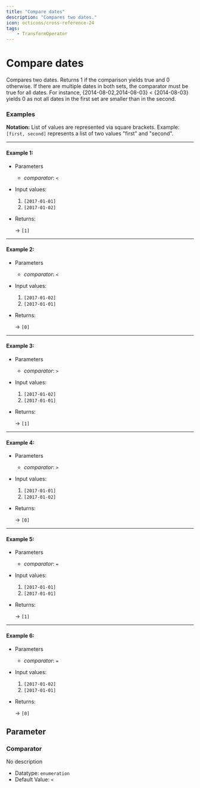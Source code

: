 ```yaml
---
title: "Compare dates"
description: "Compares two dates."
icon: octicons/cross-reference-24
tags: 
    - TransformOperator
---
```

# Compare dates
<!-- This file was generated - DO NOT CHANGE IT MANUALLY -->



Compares two dates.
Returns 1 if the comparison yields true and 0 otherwise.
If there are multiple dates in both sets, the comparator must be true for all dates.
For instance, {2014-08-02,2014-08-03} < {2014-08-03} yields 0 as not all dates in the first set are smaller than in the second.

### Examples

**Notation:** List of values are represented via square brackets. Example: `[first, second]` represents a list of two values "first" and "second".

---
#### Example 1:

* Parameters
  * *comparator*: `<`

* Input values:
  1. `[2017-01-01]`
  2. `[2017-01-02]`

* Returns:

  → `[1]`


---
#### Example 2:

* Parameters
  * *comparator*: `<`

* Input values:
  1. `[2017-01-02]`
  2. `[2017-01-01]`

* Returns:

  → `[0]`


---
#### Example 3:

* Parameters
  * *comparator*: `>`

* Input values:
  1. `[2017-01-02]`
  2. `[2017-01-01]`

* Returns:

  → `[1]`


---
#### Example 4:

* Parameters
  * *comparator*: `>`

* Input values:
  1. `[2017-01-01]`
  2. `[2017-01-02]`

* Returns:

  → `[0]`


---
#### Example 5:

* Parameters
  * *comparator*: `=`

* Input values:
  1. `[2017-01-01]`
  2. `[2017-01-01]`

* Returns:

  → `[1]`


---
#### Example 6:

* Parameters
  * *comparator*: `=`

* Input values:
  1. `[2017-01-02]`
  2. `[2017-01-01]`

* Returns:

  → `[0]`




## Parameter

### Comparator

No description

- Datatype: `enumeration`
- Default Value: `<`



